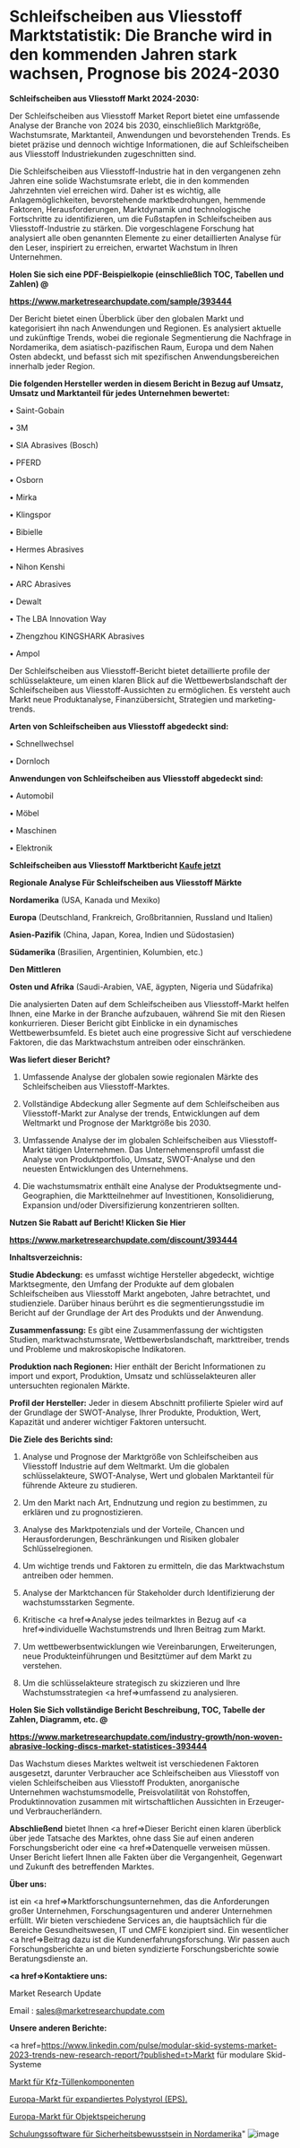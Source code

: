 # Schleifscheiben aus Vliesstoff Marktstatistik: Die Branche wird in den kommenden Jahren stark wachsen, Prognose bis 2024-2030

<strong>Schleifscheiben aus Vliesstoff Markt 2024-2030:</strong>

Der Schleifscheiben aus Vliesstoff Market Report bietet eine umfassende Analyse der Branche von 2024 bis 2030, einschließlich Marktgröße, Wachstumsrate, Marktanteil, Anwendungen und bevorstehenden Trends. Es bietet präzise und dennoch wichtige Informationen, die auf Schleifscheiben aus Vliesstoff Industriekunden zugeschnitten sind.

Die Schleifscheiben aus Vliesstoff-Industrie hat in den vergangenen zehn Jahren eine solide Wachstumsrate erlebt, die in den kommenden Jahrzehnten viel erreichen wird. Daher ist es wichtig, alle Anlagemöglichkeiten, bevorstehende marktbedrohungen, hemmende Faktoren, Herausforderungen, Marktdynamik und technologische Fortschritte zu identifizieren, um die Fußstapfen in Schleifscheiben aus Vliesstoff-Industrie zu stärken. Die vorgeschlagene Forschung hat analysiert alle oben genannten Elemente zu einer detaillierten Analyse für den Leser, inspiriert zu erreichen, erwartet Wachstum in Ihren Unternehmen.



<strong>Holen Sie sich eine PDF-Beispielkopie (einschließlich TOC, Tabellen und Zahlen) @
</strong>

<strong><a href=https://www.marketresearchupdate.com/sample/393444>

<strong>https://www.marketresearchupdate.com/sample/393444</u></font></a></strong></strong>

Der Bericht bietet einen Überblick über den globalen Markt und kategorisiert ihn nach Anwendungen und Regionen. Es analysiert aktuelle und zukünftige Trends, wobei die regionale Segmentierung die Nachfrage in Nordamerika, dem asiatisch-pazifischen Raum, Europa und dem Nahen Osten abdeckt, und befasst sich mit spezifischen Anwendungsbereichen innerhalb jeder Region.



<strong>Die folgenden Hersteller werden in diesem Bericht in Bezug auf Umsatz, Umsatz und Marktanteil für jedes Unternehmen bewertet:</strong>

• Saint-Gobain

• 3M

• SIA Abrasives (Bosch)

• PFERD

• Osborn

• Mirka

• Klingspor

• Bibielle

• Hermes Abrasives

• Nihon Kenshi

• ARC Abrasives

• Dewalt

• The LBA Innovation Way

• Zhengzhou KINGSHARK Abrasives

• Ampol

Der Schleifscheiben aus Vliesstoff-Bericht bietet detaillierte profile der schlüsselakteure, um einen klaren Blick auf die Wettbewerbslandschaft der Schleifscheiben aus Vliesstoff-Aussichten zu ermöglichen. Es versteht auch Markt neue Produktanalyse, Finanzübersicht, Strategien und marketing-trends.



<strong>Arten von Schleifscheiben aus Vliesstoff abgedeckt sind:</strong>

• Schnellwechsel

• Dornloch



<strong>Anwendungen von Schleifscheiben aus Vliesstoff abgedeckt sind:</strong>

• Automobil

• Möbel

• Maschinen

• Elektronik



<strong>Schleifscheiben aus Vliesstoff Marktbericht <a href=https://www.marketresearchupdate.com/buynow/393444>Kaufe jetzt</a></strong>



<strong>Regionale Analyse Für Schleifscheiben aus Vliesstoff Märkte</strong>



<strong>Nordamerika</strong> (USA, Kanada und Mexiko)



<strong>Europa</strong> (Deutschland, Frankreich, Großbritannien, Russland und Italien)



<strong>Asien-Pazifik</strong> (China, Japan, Korea, Indien und Südostasien)



<strong>Südamerika</strong> (Brasilien, Argentinien, Kolumbien, etc.)



<strong>Den Mittleren</strong> 

<strong>Osten und Afrika</strong> (Saudi-Arabien, VAE, ägypten, Nigeria und Südafrika)

Die analysierten Daten auf dem Schleifscheiben aus Vliesstoff-Markt helfen Ihnen, eine Marke in der Branche aufzubauen, während Sie mit den Riesen konkurrieren. Dieser Bericht gibt Einblicke in ein dynamisches Wettbewerbsumfeld. Es bietet auch eine progressive Sicht auf verschiedene Faktoren, die das Marktwachstum antreiben oder einschränken.



<strong>Was liefert dieser Bericht?</strong>

1. Umfassende Analyse der globalen sowie regionalen Märkte des Schleifscheiben aus Vliesstoff-Marktes.

2. Vollständige Abdeckung aller Segmente auf dem Schleifscheiben aus Vliesstoff-Markt zur Analyse der trends, Entwicklungen auf dem Weltmarkt und Prognose der Marktgröße bis 2030.

3. Umfassende Analyse der im globalen Schleifscheiben aus Vliesstoff-Markt tätigen Unternehmen. Das Unternehmensprofil umfasst die Analyse von Produktportfolio, Umsatz, SWOT-Analyse und den neuesten Entwicklungen des Unternehmens.

4. Die wachstumsmatrix enthält eine Analyse der Produktsegmente und-Geographien, die Marktteilnehmer auf Investitionen, Konsolidierung, Expansion und/oder Diversifizierung konzentrieren sollten.



<strong>Nutzen Sie Rabatt auf Bericht! Klicken Sie Hier
</strong>

<strong><a href=https://www.marketresearchupdate.com/discount/393444>https://www.marketresearchupdate.com/discount/393444</b></u></font></strong></a>



<strong>Inhaltsverzeichnis:</strong>



<strong>Studie Abdeckung:</strong> es umfasst wichtige Hersteller abgedeckt, wichtige Marktsegmente, den Umfang der Produkte auf dem globalen Schleifscheiben aus Vliesstoff Markt angeboten, Jahre betrachtet, und studienziele. Darüber hinaus berührt es die segmentierungsstudie im Bericht auf der Grundlage der Art des Produkts und der Anwendung.



<strong>Zusammenfassung:</strong> Es gibt eine Zusammenfassung der wichtigsten Studien, marktwachstumsrate, Wettbewerbslandschaft, markttreiber, trends und Probleme und makroskopische Indikatoren.



<strong>Produktion nach Regionen:</strong> Hier enthält der Bericht Informationen zu import und export, Produktion, Umsatz und schlüsselakteuren aller untersuchten regionalen Märkte.



<strong>Profil der Hersteller:</strong> Jeder in diesem Abschnitt profilierte Spieler wird auf der Grundlage der SWOT-Analyse, Ihrer Produkte, Produktion, Wert, Kapazität und anderer wichtiger Faktoren untersucht.



<strong>Die Ziele des Berichts sind:</strong>

1) Analyse und Prognose der Marktgröße von Schleifscheiben aus Vliesstoff Industrie auf dem Weltmarkt.
Um die globalen schlüsselakteure, SWOT-Analyse, Wert und globalen Marktanteil für führende Akteure zu studieren.

2) Um den Markt nach Art, Endnutzung und region zu bestimmen, zu erklären und zu prognostizieren.

3) Analyse des Marktpotenzials und der Vorteile, Chancen und Herausforderungen, Beschränkungen und Risiken globaler Schlüsselregionen.

4) Um wichtige trends und Faktoren zu ermitteln, die das Marktwachstum antreiben oder hemmen.

5) Analyse der Marktchancen für Stakeholder durch Identifizierung der wachstumsstarken Segmente.

6) Kritische <a href=>Analyse</a> jedes teilmarktes in Bezug auf <a href=>individuelle</a> Wachstumstrends und Ihren Beitrag zum Markt.

7) Um wettbewerbsentwicklungen wie Vereinbarungen, Erweiterungen, neue Produkteinführungen und Besitztümer auf dem Markt zu verstehen.

8) Um die schlüsselakteure strategisch zu skizzieren und Ihre Wachstumsstrategien <a href=>umfassend</a> zu analysieren.



<strong>Holen Sie Sich vollständige Bericht Beschreibung, TOC, Tabelle der Zahlen, Diagramm, etc. @ </strong>

<strong><a href=https://www.marketresearchupdate.com/industry-growth/non-woven-abrasive-locking-discs-market-statistices-393444>https://www.marketresearchupdate.com/industry-growth/non-woven-abrasive-locking-discs-market-statistices-393444</a></font></strong>

Das Wachstum dieses Marktes weltweit ist verschiedenen Faktoren ausgesetzt, darunter Verbraucher ace Schleifscheiben aus Vliesstoff von vielen Schleifscheiben aus Vliesstoff Produkten, anorganische Unternehmen wachstumsmodelle, Preisvolatilität von Rohstoffen, Produktinnovation zusammen mit wirtschaftlichen Aussichten in Erzeuger-und Verbraucherländern.



<strong>Abschließend</strong> bietet Ihnen <a href=>Dieser</a> Bericht einen klaren überblick über jede Tatsache des Marktes, ohne dass Sie auf einen anderen Forschungsbericht oder eine <a href=>Datenquelle</a> verweisen müssen. Unser Bericht liefert Ihnen alle Fakten über die Vergangenheit, Gegenwart und Zukunft des betreffenden Marktes.



<strong>Über uns:</strong>

 ist ein <a href=>Marktfors</a>chungsunternehmen, das die Anforderungen großer Unternehmen, Forschungsagenturen und anderer Unternehmen erfüllt. Wir bieten verschiedene Services an, die hauptsächlich für die Bereiche Gesundheitswesen, IT und CMFE konzipiert sind. Ein wesentlicher <a href=>Beitrag</a> dazu ist die Kundenerfahrungsforschung. Wir passen auch Forschungsberichte an und bieten syndizierte Forschungsberichte sowie Beratungsdienste an.



<strong><a href=>Kontaktiere uns:</a></strong>

Market Research Update

Email : sales@marketresearchupdate.com



<strong>Unsere anderen Berichte:</strong>

<a href=https://www.linkedin.com/pulse/modular-skid-systems-market-2023-trends-new-research-report/?published=t>Markt für modulare Skid-Systeme</a>

<a href=https://www.linkedin.com/pulse/automotive-grommet-component-market>Markt für Kfz-Tüllenkomponenten</a>

<a href=https://www.linkedin.com/pulse/europe-expanded-polystyrene-eps-market-size-technologies>Europa-Markt für expandiertes Polystyrol (EPS).</a>

<a href=https://www.linkedin.com/pulse/europe-object-storage-market-advancing-growth>Europa-Markt für Objektspeicherung</a>

<a href=https://www.linkedin.com/pulse/north-america-security-awareness-training-software>Schulungssoftware für Sicherheitsbewusstsein in Nordamerika</a>"
![image](https://github.com/meghapanth/markettrends/assets/163847665/c92b9e4c-01d9-4a90-ba31-55f713c76728)
